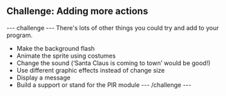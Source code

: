## Challenge: Adding more actions

--- challenge ---
There's lots of other things you could try and add to your program.
- Make the background flash
- Animate the sprite using costumes
- Change the sound (‘Santa Claus is coming to town’ would be good!)
- Use different graphic effects instead of change size
- Display a message
- Build a support or stand for the PIR module
--- /challenge ---
